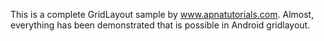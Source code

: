 This is a complete GridLayout sample by www.apnatutorials.com. Almost, everything has been demonstrated that is possible in Android gridlayout.
